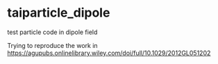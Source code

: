 # taiparticle_dipole
test particle code in dipole field

Trying to reproduce the work in https://agupubs.onlinelibrary.wiley.com/doi/full/10.1029/2012GL051202
